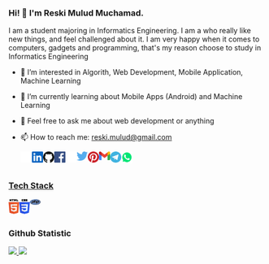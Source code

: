 ### Hi! 👋 I'm Reski Mulud Muchamad.

I am a student majoring in Informatics Engineering. I am a who really like new things, and feel challenged about it. I am very happy when it comes to computers, gadgets and programming, that's my reason choose to study in Informatics Engineering


- 👀 I’m interested in Algorith, Web Development, Mobile Application, Machine Learning
- 🌱 I’m currently learning about Mobile Apps (Android) and Machine Learning
- 💬 Feel free to ask me about web development or anything
- 📫 How to reach me: <a href="mailto:reski.mulud@gmail.com">reski.mulud@gmail.com</a>

  <a href="https://reskimulud.my.id" target="_blank"><img align="left" alt="reskimulud.my.id" width="22px" src="https://github.com/Aakarsh-B/trying-repos/blob/master/www.svg" /></a>
  <a href="https://https://www.linkedin.com/in/reski-mulud-muchamad-9a44b41ab/" target="_blank"><img align="left" alt="Reski Mulud Muchamad | LinkedIn" width="22px" src="https://github.com/reski-mulud-muchamad/reski-mulud-muchamad/blob/main/logo-svg/linkedin-icon.svg" />
  <a href="https://github.com/reski-mulud-muchamad" target="_blank"><img align="left" alt="Reski Mulud Muchamad | GitHub" width="22px" src="https://github.com/reski-mulud-muchamad/reski-mulud-muchamad/blob/main/logo-svg/github-icon.svg" />
  <a href="https://facebook.com/reski.muchamad" target="_blank"><img align="left" alt="Reski Mulud Muchamad | Facebook" width="22px" src="https://github.com/reski-mulud-muchamad/reski-mulud-muchamad/blob/main/logo-svg/facebook.svg" />
  <a href="https://instagram.com/reskimulud" target="_blank"><img align="left" alt="Reski Mulud Muchamad | Instagram" width="22px" src="https://github.com/Aakarsh-B/trying-repos/blob/master/insta.svg" />
  <a href="https://twitter.com/reski_mulud" target="_blank"><img align="left" alt="Reski Mulud Muchamad | Twitter" width="22px" src="https://github.com/reski-mulud-muchamad/reski-mulud-muchamad/blob/main/logo-svg/twitter.svg" />
  <a href="https://pinterest.com/reskimulud" target="_blank"><img align="left" alt="Reski Mulud Muchamad | Pinterest" width="22px" src="https://github.com/reski-mulud-muchamad/reski-mulud-muchamad/blob/main/logo-svg/pinterest.svg" />
  <a href="mailto:reski.mulud@gmail.com" target="_blank"><img align="left" alt="Email me" width="22px" src="https://github.com/reski-mulud-muchamad/reski-mulud-muchamad/blob/main/logo-svg/google-gmail.svg" /></a>
  <a href="https://t.me/reski_mulud" target="_blank"><img align="left" alt="Reski | Telegram" width="22px" src="https://github.com/reski-mulud-muchamad/reski-mulud-muchamad/blob/main/logo-svg/telegram.svg" />
  <a href="https://wa.me/6285157705184" target="_blank"><img align="left" alt="WhatsApp Me | WhatsApp" width="22px" src="https://github.com/reski-mulud-muchamad/reski-mulud-muchamad/blob/main/logo-svg/whatsapp.svg" />
  <br>
  <br>
  

### Tech Stack
  <a href="https://w3.org/TR/html5/" target="_blank"><img align="left" alt="HTML" title="HTML" width="21px" src="https://github.com/reski-mulud-muchamad/reski-mulud-muchamad/blob/main/logo-svg/html-5.svg" /></a>
  <a href="https://w3.org/TR/css/" target="_blank"><img align="left" alt="CSS" title="CSS" width="21px" src="https://github.com/reski-mulud-muchamad/reski-mulud-muchamad/blob/main/logo-svg/css-3.svg" /></a>
  <a href="https://php.net/" target="_blank"><img align="left" alt="PHP" title="PHP" width="21px" src="https://github.com/reski-mulud-muchamad/reski-mulud-muchamad/blob/main/logo-svg/php.svg" /></a>
    
  <br>
  <br>
  
### Github Statistic
<p align="left">
<a href="https://github.com/reski-mulud-muchamad">
  <img height="180em" src="https://github-readme-stats-eight-theta.vercel.app/api?username=reski-mulud-muchamad&show_icons=true&theme=algolia&include_all_commits=true&count_private=true"/>
  <img height="180em" src="https://github-readme-stats-eight-theta.vercel.app/api/top-langs/?username=reski-mulud-muchamad&layout=compact&langs_count=8&theme=algolia"/>
</a>
</p>
